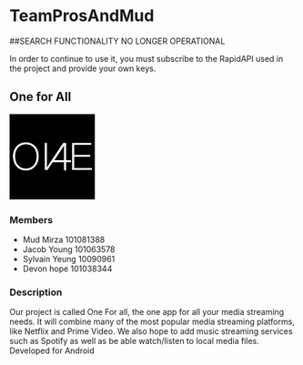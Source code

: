 # TeamProsAndMud

##SEARCH FUNCTIONALITY NO LONGER OPERATIONAL

In order to continue to use it, you must subscribe to the RapidAPI used in the project and provide your own keys.

## One for All

![](https://github.com/TheYoungJ/TeamProsAndMud/blob/master/images/logo/one_for_all.png)

### Members
- Mud Mirza 101081388
- Jacob Young 101063578
- Sylvain Yeung 10090961
- Devon hope 101038344

### Description 

Our project is called One For all, the one app for all your media streaming needs. It will combine many of the most popular media streaming platforms, like Netflix and Prime Video. We also hope to add music streaming services such as Spotify as well as be able watch/listen to local media files. Developed for Android
